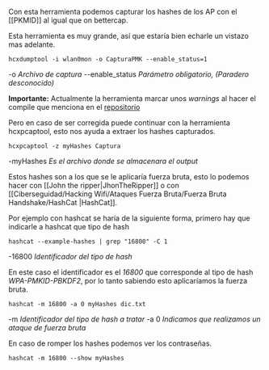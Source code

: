 Con esta herramienta podemos capturar los hashes de los AP con el [[PKMID]] al igual que on bettercap.

Esta herramienta es muy grande, así que estaría bien echarle un vistazo mas adelante.

	hcxdumptool -i wlan0mon -o CapturaPMK --enable_status=1  

-o *Archivo de captura*
--enable_status *Parámetro obligatorio, (Paradero desconocido)*

**Importante:** Actualmente la herramienta marcar unos *warnings* al hacer el compile que menciona en el [repositorio](https://github.com/ZerBea/hcxdumptool)

Pero en caso de ser corregida puede continuar con la herramienta hcxpcaptool, esto nos ayuda a extraer los hashes capturados.

	hcxpcaptool -z myHashes Captura

-myHashes *Es el archivo donde se almacenara el output*

Estos hashes son a los que se le aplicaría fuerza bruta, esto lo podemos hacer con [[John the ripper|JhonTheRipper]] o con [[Ciberseguidad/Hacking Wifi/Ataques Fuerza Bruta/Fuerza Bruta Handshake/HashCat |HashCat]].

Por ejemplo con hashcat se haría de la siguiente forma, primero hay que indicarle a hashcat que tipo de hash

	hashcat --example-hashes | grep "16800" -C 1

-16800 *Identificador del tipo de hash*

En este caso el identificador es el *16800* que corresponde al tipo de hash *WPA-PMKID-PBKDF2*, por lo tanto sabiendo esto aplicaríamos la fuerza bruta.

	hashcat -m 16800 -a 0 myHashes dic.txt

-m *Identificador del tipo de hash a tratar*
-a 0 *Indicamos que realizamos un ataque de fuerza bruta*

En caso de romper los hashes podemos ver los contraseñas.

	hashcat -m 16800 --show myHashes


